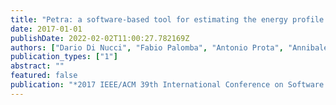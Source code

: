 ```yaml
---
title: "Petra: a software-based tool for estimating the energy profile of android applications"
date: 2017-01-01
publishDate: 2022-02-02T11:00:27.782169Z
authors: ["Dario Di Nucci", "Fabio Palomba", "Antonio Prota", "Annibale Panichella", "Andy Zaidman", "Andrea De Lucia"]
publication_types: ["1"]
abstract: ""
featured: false
publication: "*2017 IEEE/ACM 39th International Conference on Software Engineering Companion (ICSE-C)*"
---
```


